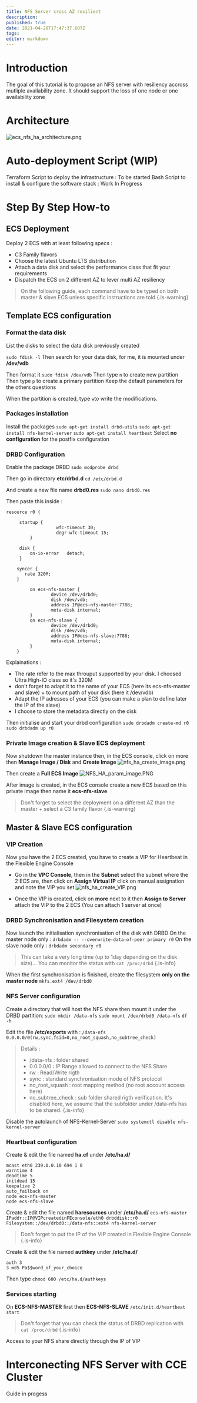 ```yaml
---
title: NFS Server cross AZ resilient
description: 
published: true
date: 2021-04-28T17:47:37.607Z
tags: 
editor: markdown
---
```


# Introduction
The goal of this tutorial is to propose an NFS server with resiliency accross mutliple availability zone. It should support the loss of one node or one availability zone

# Architecture
![ecs_nfs_ha_architecture.png](/uploads/ecs_nfs_ha_architecture.png)

# Auto-deployment Script (WIP)
Terraform Script to deploy the infrastructure : To be started
Bash Script to install & configure the software stack : Work In Progress


# Step By Step How-to

## ECS Deployment
Deploy 2 ECS with at least following specs :
- C3 Family flavors
- Choose the latest Ubuntu LTS distribution
- Attach a data disk and select the performance class that fit your requirements
- Dispatch the ECS on 2 different AZ to lever multi AZ resiliency

> On the following guide, each command have to be typed on both master & slave ECS unless specific instructions are told
{.is-warning}

## Template ECS configuration
### Format the data disk
List the disks to select the data disk previously created

`sudo fdisk -l`
Then search for your data disk, for me, it is mounted under **/dev/vdb**

Then format it 
`sudo fdisk /dev/vdb`
Then type `n` to create new partition
Then type `p` to create a primary partition
Keep the default parameters for the others questions

When the partition is created, type `w`to write the modifications.

### Packages installation
Install the packages 
`sudo apt-get install drbd-utils`
`sudo apt-get install nfs-kernel-server`
`sudo apt-get install heartbeat`
Select **no configuration** for the postfix configuration

### DRBD Configuration
Enable the package DRBD
`sudo modprobe drbd`

Then go in directory **etc/drbd.d**
`cd /etc/drbd.d`

And create a new file name  **drbd0.res**
`sudo nano drbd0.res`

Then paste this inside : 
    
``` 
resource r0 {
  
     startup {
                   wfc-timeout 30;
                   degr-wfc-timeout 15;
         }
  
     disk {
         on-io-error   detach;
     }
  
    syncer {
       rate 320M;
    }
  
         on ecs-nfs-master {
                 device /dev/drbd0;
                 disk /dev/vdb;
                 address IP@ecs-nfs-master:7788;
                 meta-disk internal;
         }
         on ecs-nfs-slave {
                 device /dev/drbd0;
                 disk /dev/vdb;
                 address IP@ecs-nfs-slave:7788;
                 meta-disk internal;
         }
    }
``` 
    

Explainations : 
- The rate refer to the max throuput supported by your disk. I choosed Ultra High-IO class so it's 320M
- don't forget to adapt it to the name of your ECS (here its ecs-nfs-master and slave) + to mount path of your disk (here it /dev/vdb)
- Adapt the IP adresses of your ECS (you can make a plan to define later the IP of the slave)
- I choose to store the metadata directly on the disk

Then initialise and start your drbd configuration 
`sudo drbdadm create-md r0`
`sudo drbdadm up r0`

### Private Image creation & Slave ECS deployment
Now shutdown the master instance then, in the ECS console, click on more then **Manage Image / Disk** and **Create Image**
![nfs_ha_create_image.png](/uploads/nfs_ha_create_image.png)

Then create a **Full ECS Image**
![NFS_HA_param_image.PNG](/uploads/NFS_HA_param_image.PNG)

After image is created, in the ECS console create a new ECS based on this private image then name it **ecs-nfs-slave**
> Don't forget to select the deployment on a different AZ than the master + select a C3 family flavor
{.is-warning}

## Master & Slave ECS configuration
### VIP Creation 
Now you have the 2 ECS created, you have to create a VIP for Heartbeat in the Flexible Engine Console
- Go in the **VPC Console**, then in the **Subnet** select the subnet where the 2 ECS are, then click on **Assign Virtual IP** click on manual assignation and note the VIP you set
![nfs_ha_create_VIP.png](/uploads/nfs_ha_create_VIP.png)

- Once the VIP is created, click on **more** next to it then **Assign to Server** attach the VIP to the 2 ECS (You can attach 1 server at once)

### DRBD Synchronisation and Filesystem creation

Now launch the initialisation synchronisation of the disk with DRBD
On the master node only :
`drbdadm -- --overwrite-data-of-peer primary r0`
On the slave node only :
`drbdadm secondary r0`
> This can take a  very long time (up to 1day depending on the disk size)...
You can monitor the status with 
> `cat /proc/drbd`
{.is-info}

When the first synchronisation is finished, create the filesystem **only on the master node**
`mkfs.ext4 /dev/drbd0`

### NFS Server configuration
Create a directory that will host the NFS share then mount it under the DRBD partition:
`sudo mkdir /data-nfs`
`sudo mount /dev/drbd0 /data-nfs`
`df -h`

Edit the file **/etc/exports** with :
`/data-nfs 0.0.0.0/0(rw,sync,fsid=0,no_root_squash,no_subtree_check)`
> Details :
>- /data-nfs : folder shared
>- 0.0.0.0/0 : IP Range allowed to connect to the NFS Share
>- rw : Read/Write rigth
>- sync : standard synchronisation mode of NFS protocol
>- no_root_squash : root mapping method (no root account access here)
>- no_subtree_check : sub folder shared rigth verification. It's disabled here, we assume that the subfolder under /data-nfs has to be shared.
{.is-info}

Disable the autolaunch of NFS-Kernel-Server 
`sudo systemctl disable nfs-kernel-server`

### Heartbeat configuration
Create & edit the file named **ha.cf** under **/etc/ha.d/**
```  
mcast eth0 239.0.0.10 694 1 0
warntime 4
deadtime 5
initdead 15
keepalive 2
auto_failback on
node ecs-nfs-master
node ecs-nfs-slave
```

Create & edit the file named **haresources** under **/etc/ha.d/**
`ecs-nfs-master IPaddr::IP@VIPcreatedinFEconsole/eth0 drbddisk::r0 Filesystem::/dev/drbd0::/data-nfs::ext4 nfs-kernel-server`
> Don't forget to put the IP of the VIP created in Flexible Engine Console
{.is-info}

Create & edit the file named **authkey** under **/etc/ha.d/**
```
auth 3
3 md5 Pa$$word_of_your_choice
```

Then type `chmod 600 /etc/ha.d/authkeys`

### Services starting
On **ECS-NFS-MASTER** first then **ECS-NFS-SLAVE**
`/etc/init.d/heartbeat start`

>Don't forget that you can check the status of DRBD replication with 
`cat /proc/drbd`
{.is-info}


Access to your NFS share directly through the IP of VIP

# Interconecting NFS Server with CCE Cluster
Guide in progess